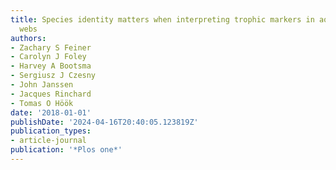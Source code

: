 ```yaml
---
title: Species identity matters when interpreting trophic markers in aquatic food
  webs
authors:
- Zachary S Feiner
- Carolyn J Foley
- Harvey A Bootsma
- Sergiusz J Czesny
- John Janssen
- Jacques Rinchard
- Tomas O Höök
date: '2018-01-01'
publishDate: '2024-04-16T20:40:05.123819Z'
publication_types:
- article-journal
publication: '*Plos one*'
---
```

